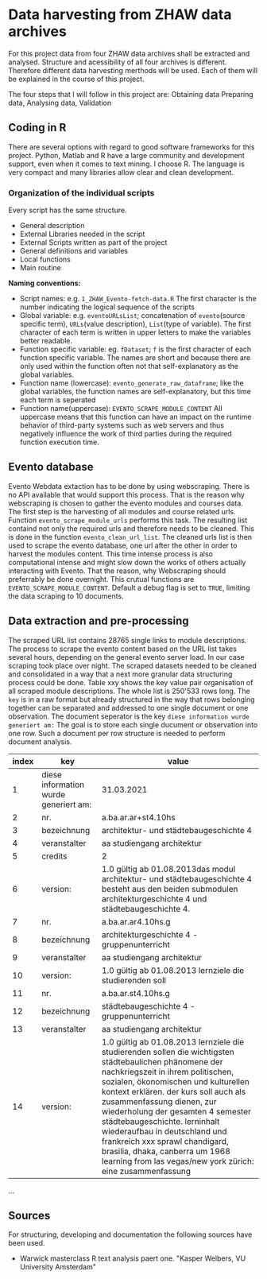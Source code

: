 # Data harvesting from ZHAW data archives
For this project data from four ZHAW data archives shall be extracted and analysed.
Structure and acessibility of all four archives is different. Therefore different data harvesting merthods will be used. Each of them will be explained
in the course of this project.

The four steps that I will follow in this project are: Obtaining data Preparing data, Analysing data, Validation

## Coding in R
There are several options with regard to good software frameworks for this project. Python, Matlab and R have a large community and development support, even when it comes to text mining. I choose R. The language is very compact and many libraries allow clear and clean development.

### Organization of the individual scripts
Every script has the same structure.
- General description 
- External Libraries needed in the script
- External Scripts written as part of the project
- General definitions and variables
- Local functions
- Main routine

**Naming conventions:** 
- Script names: e.g. `1_ZHAW_Evento-fetch-data.R` The first character is the number indicating the logical sequence of the scripts
- Global variable: e.g. `eventoURLsList`; concatenation of `evento`(source specific term), `URLs`(value description), `List`(type of variable). The first character of each term is written in upper letters to make the variables better readable.  
- Function specific variable: eg. `fDataset`; `f` is the first character of each function specific variable. The names are short and because there are only used within the function often not that self-explanatory as the global variables.
- Function name (lowercase): `evento_generate_raw_dataframe`; like the global variables, the function names are self-explanatory, but this time each term is seperated
- Function name(uppercase): `EVENTO_SCRAPE_MODULE_CONTENT` All uppercase means that this function can have an impact on the runtime behavior of third-party systems such as web servers and thus negatively influence the work of third parties during the required function execution time.

## Evento database
Evento Webdata extaction has to be done by using webscraping. There is no API available that would support this process. That is the reason why webscraping is chosen to gather the evento modules and courses data.  
The first step is the harvesting of all modules and course related urls. Function `evento_scrape_module_urls` performs this task. The resulting list containd not only the required urls and therefore needs to be cleaned. This is done in the function `evento_clean_url_list`. The cleaned urls list is then used to scrape the evento database, one url after the other in order to harvest the modules content. This time intense process is also computational intense and might slow down the works of others actually interacting with Evento. That the reason, why Webscraping should preferrably be done overnight. This crutual functions are `EVENTO_SCRAPE_MODULE_CONTENT`. Default a debug flag is set to `TRUE`, limiting the data scraping to 10 documents. 

## Data extraction and pre-processing
The scraped URL list contains 28765 single links to module descriptions. The process to scrape the evento content based on the URL list takes several hours, depending on the general evento server load. In our case scraping took place over night. The scraped datasets needed to be cleaned and consolidated in a way that a next more granular data structuring process could be done. Table xxy shows the key value pair organisation of all scraped module descriptions. The whole list is 250'533 rows long. 
The `key` is in a raw format but already structured in the way that rows belonging together can be separated and addressed to one single document or one observation. The document seperator is the key `diese information wurde generiert am:` The goal is to store each single ducument or observation into one row. Such a document per row structure is needed to perform document analysis. 

| index| key | value |
|------|-----|-------|
| 1 | diese information wurde generiert am: | 31.03.2021 |
| 2 | nr. | a.ba.ar.ar+st4.10hs| 
| 3 | bezeichnung | architektur- und städtebaugeschichte 4|
| 4 | veranstalter | aa studiengang architektur |
| 5 | credits | 2 |
| 6 | version: | 1.0 gültig ab 01.08.2013das modul architektur- und städtebaugeschichte 4 besteht aus den beiden submodulen architekturgeschichte 4 und städtebaugeschichte 4. |
| 7 | nr. | a.ba.ar.ar4.10hs.g |
| 8 | bezeichnung | architekturgeschichte 4 - gruppenunterricht |
| 9 | veranstalter | aa studiengang architektur |
| 10 | version: | 1.0 gültig ab 01.08.2013 lernziele die studierenden soll |
| 11 | nr. | a.ba.ar.st4.10hs.g |
| 12 | bezeichnung | städtebaugeschichte 4 - gruppenunterricht |
| 13 | veranstalter | aa studiengang architektur |
| 14 | version: | 1.0 gültig ab 01.08.2013 lernziele die studierenden sollen die wichtigsten städtebaulichen phänomene der nachkriegszeit in ihrem politischen, sozialen, ökonomischen und kulturellen kontext erklären. der kurs soll auch als zusammenfassung dienen, zur wiederholung der gesamten 4 semester städtebaugeschichte. lerninhalt wiederaufbau in deutschland und frankreich xxx sprawl chandigard, brasilia, dhaka, canberra um 1968 learning from las vegas/new york zürich: eine zusammenfassung |

...

## Sources

For structuring, developing and documentation the following sources have been used. 
- Warwick masterclass R text analysis paert one. "Kasper Welbers, VU University Amsterdam"

